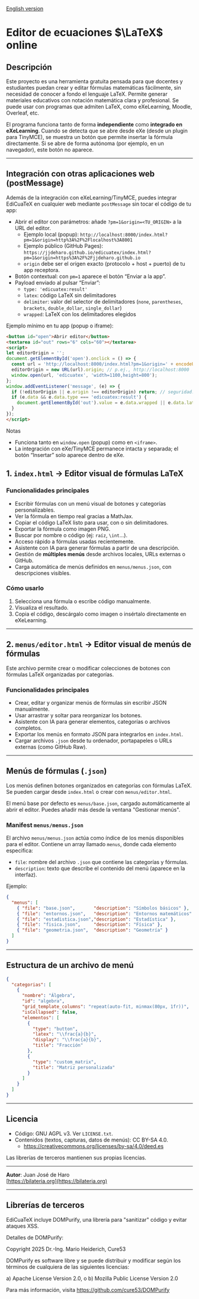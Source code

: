 [English version](README.md)

# Editor de ecuaciones $\LaTeX$ online

## Descripción

Este proyecto es una herramienta gratuita pensada para que docentes y estudiantes puedan crear y editar fórmulas matemáticas fácilmente, sin necesidad de conocer a fondo el lenguaje LaTeX. Permite generar materiales educativos con notación matemática clara y profesional. Se puede usar con programas que admiten LaTeX, como eXeLearning, Moodle, Overleaf, etc.

El programa funciona tanto de forma **independiente** como **integrado en eXeLearning**. Cuando se detecta que se abre desde eXe (desde un plugin para TinyMCE), se muestra un botón que permite insertar la fórmula directamente. Si se abre de forma autónoma (por ejemplo, en un navegador), este botón no aparece.

---

## Integración con otras aplicaciones web (postMessage)

Además de la integración con eXeLearning/TinyMCE, puedes integrar EdiCuaTeX en cualquier web mediante `postMessage` sin tocar el código de tu app:

- Abrir el editor con parámetros: añade `?pm=1&origin=<TU_ORIGIN>` a la URL del editor.
  - Ejemplo local (popup): `http://localhost:8000/index.html?pm=1&origin=http%3A%2F%2Flocalhost%3A8001`
  - Ejemplo público (GitHub Pages): `https://jjdeharo.github.io/edicuatex/index.html?pm=1&origin=https%3A%2F%2Fjjdeharo.github.io`
  - `origin` debe ser el origen exacto (protocolo + host + puerto) de tu app receptora.
- Botón contextual: con `pm=1` aparece el botón “Enviar a la app”.
- Payload enviado al pulsar “Enviar”:
  - `type: 'edicuatex:result'`
  - `latex`: código LaTeX sin delimitadores
  - `delimiter`: valor del selector de delimitadores (`none`, `parentheses`, `brackets`, `double_dollar`, `single_dollar`)
  - `wrapped`: LaTeX con los delimitadores elegidos

Ejemplo mínimo en tu app (popup o iframe):

```html
<button id="open">Abrir editor</button>
<textarea id="out" rows="6" cols="60"></textarea>
<script>
let editorOrigin = '';
document.getElementById('open').onclick = () => {
  const url = 'http://localhost:8000/index.html?pm=1&origin=' + encodeURIComponent(location.origin);
  editorOrigin = new URL(url).origin; // p.ej., http://localhost:8000
  window.open(url, 'edicuatex', 'width=1100,height=800');
};
window.addEventListener('message', (e) => {
  if (!editorOrigin || e.origin !== editorOrigin) return; // seguridad: solo aceptar del editor
  if (e.data && e.data.type === 'edicuatex:result') {
    document.getElementById('out').value = e.data.wrapped || e.data.latex || '';
  }
});
</script>
```

Notas
- Funciona tanto en `window.open` (popup) como en `<iframe>`.
- La integración con eXe/TinyMCE permanece intacta y separada; el botón “Insertar” solo aparece dentro de eXe.

## 1. `index.html` → Editor visual de fórmulas LaTeX

### Funcionalidades principales

- Escribir fórmulas con un menú visual de botones y categorías personalizables.
- Ver la fórmula en tiempo real gracias a MathJax.
- Copiar el código LaTeX listo para usar, con o sin delimitadores.
- Exportar la fórmula como imagen PNG.
- Buscar por nombre o código (ej: `raíz`, `\int`...).
- Acceso rápido a fórmulas usadas recientemente.
- Asistente con IA para generar fórmulas a partir de una descripción.
- Gestión de **múltiples menús** desde archivos locales, URLs externas o GitHub.
- Carga automática de menús definidos en `menus/menus.json`, con descripciones visibles.

### Cómo usarlo

1. Selecciona una fórmula o escribe código manualmente.
2. Visualiza el resultado.
3. Copia el código, descárgalo como imagen o insértalo directamente en eXeLearning.

---

## 2. `menus/editor.html` → Editor visual de menús de fórmulas

Este archivo permite crear o modificar colecciones de botones con fórmulas LaTeX organizadas por categorías.

### Funcionalidades principales

- Crear, editar y organizar menús de fórmulas sin escribir JSON manualmente.
- Usar arrastrar y soltar para reorganizar los botones.
- Asistente con IA para generar elementos, categorías o archivos completos.
- Exportar los menús en formato JSON para integrarlos en `index.html`.
- Cargar archivos `.json` desde tu ordenador, portapapeles o URLs externas (como GitHub Raw).

---

## Menús de fórmulas (`.json`)

Los menús definen botones organizados en categorías con fórmulas LaTeX. Se pueden cargar desde `index.html` o crear con `menus/editor.html`.

El menú base por defecto es `menus/base.json`, cargado automáticamente al abrir el editor. Puedes añadir más desde la ventana "Gestionar menús".

### Manifest `menus/menus.json`

El archivo `menus/menus.json` actúa como índice de los menús disponibles para el editor. Contiene un array llamado `menus`, donde cada elemento especifica:

- `file`: nombre del archivo `.json` que contiene las categorías y fórmulas.
- `description`: texto que describe el contenido del menú (aparece en la interfaz).

Ejemplo:

```json
{
  "menus": [
    { "file": "base.json",       "description": "Símbolos básicos" },
    { "file": "entornos.json",   "description": "Entornos matemáticos" },
    { "file": "estadistica.json","description": "Estadística" },
    { "file": "fisica.json",     "description": "Física" },
    { "file": "geometria.json",  "description": "Geometría" }
  ]
}
```

---

## Estructura de un archivo de menú

```json
{
  "categorias": [
    {
      "nombre": "Álgebra",
      "id": "algebra",
      "grid_template_columns": "repeat(auto-fit, minmax(80px, 1fr))",
      "isCollapsed": false,
      "elementos": [
        {
          "type": "button",
          "latex": "\\frac{a}{b}",
          "display": "\\frac{a}{b}",
          "title": "Fracción"
        },
        {
          "type": "custom_matrix",
          "title": "Matriz personalizada"
        }
      ]
    }
  ]
}
```

---

## Licencia

- Código: GNU AGPL v3. Ver `LICENSE.txt`.
- Contenidos (textos, capturas, datos de menús): CC BY-SA 4.0.
  - https://creativecommons.org/licenses/by-sa/4.0/deed.es

Las librerías de terceros mantienen sus propias licencias.

---

**Autor**: Juan José de Haro  
[https://bilateria.org](https://bilateria.org)

---

## Librerías de terceros

EdiCuaTeX incluye DOMPurify, una librería para "sanitizar" código y evitar ataques XSS.

Detalles de DOMPurify:

Copyright 2025 Dr.-Ing. Mario Heiderich, Cure53

DOMPurify es software libre y se puede distribuir y modificar según los términos de cualquiera de las siguientes licencias:

a) Apache License Version 2.0, o
b) Mozilla Public License Version 2.0

Para más información, visita https://github.com/cure53/DOMPurify
